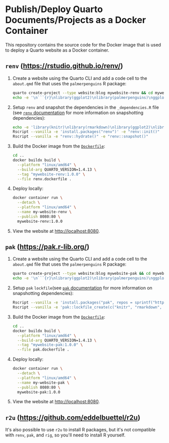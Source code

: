 # Publish/Deploy Quarto Documents/Projects as a Docker Container

This repository contains the source code for the Docker image that is used to deploy a Quarto website as a Docker container.

## `renv` (<https://rstudio.github.io/renv/>)

1. Create a website using the Quarto CLI and add a code cell to the `about.qmd` file that uses the `palmerpenguins` R package:

   ```bash
   quarto create-project --type website:blog mywebsite-renv && cd mywebsite-renv || exit
   echo -e '\n```{r}\nlibrary(ggplot2)\nlibrary(palmerpenguins)\nggplot(penguins) +\n  aes(x = bill_length_mm, y = bill_depth_mm) +\n  geom_point(aes(colour = species)) +\n  geom_smooth(method = "lm", se = FALSE)\n```' >> about.qmd
   ```

2. Setup `renv` and snapshot the dependencies in the `_dependencies.R` file (see [`renv` documentation](https://rstudio.github.io/renv/articles/renv.html#snapshotting-dependencies) for more information on snapshotting dependencies):

   ```bash
   echo -e 'library(knitr)\nlibrary(rmarkdown)\nlibrary(ggplot2)\nlibrary(palmerpenguins)' >> _dependencies.R
   Rscript --vanilla -e 'install.packages("renv")' -e "renv::init()"
   Rscript --vanilla -e "renv::hydrate()" -e "renv::snapshot()"
   ```

3. Build the Docker image from the [`Dockerfile`](renv.dockerfile):

   ```bash
   cd ..
   docker buildx build \
     --platform "linux/amd64" \
     --build-arg QUARTO_VERSION=1.4.13 \
     --tag "mywebsite-renv:1.0.0" \
     --file renv.dockerfile .
   ```

4. Deploy locally:

   ```bash
   docker container run \
     --detach \
     --platform "linux/amd64" \
     --name my-website-renv \
     --publish 8080:80 \
     mywebsite-renv:1.0.0
   ```

5. View the website at <http://localhost:8080>.

## `pak` (<https://pak.r-lib.org/>)

1. Create a website using the Quarto CLI and add a code cell to the `about.qmd` file that uses the `palmerpenguins` R package:

   ```bash
   quarto create-project --type website:blog mywebsite-pak && cd mywebsite-pak || exit
   echo -e '\n```{r}\nlibrary(ggplot2)\nlibrary(palmerpenguins)\nggplot(penguins) +\n  aes(x = bill_length_mm, y = bill_depth_mm) +\n  geom_point(aes(colour = species)) +\n  geom_smooth(method = "lm", se = FALSE)\n```' >> about.qmd
   ```

2. Setup `pak` `lockfile`(see [`pak` documentation](https://pak.r-lib.org/reference/index.html#lock-files) for more information on snapshotting dependencies):

   ```bash
   Rscript --vanilla -e 'install.packages("pak", repos = sprintf("https://r-lib.github.io/p/pak/stable/%s/%s/%s", .Platform$pkgType, R.Version()$os, R.Version()$arch))'
   Rscript --vanilla -e 'pak::lockfile_create(c("knitr", "rmarkdown", "ggplot2", "palmerpenguins"))'
   ```

3. Build the Docker image from the [`Dockerfile`](pak.dockerfile):

   ```bash
   cd ..
   docker buildx build \
     --platform "linux/amd64" \
     --build-arg QUARTO_VERSION=1.4.13 \
     --tag "mywebsite-pak:1.0.0" \
     --file pak.dockerfile .
   ```

4. Deploy locally:

   ```bash
   docker container run \
     --detach \
     --platform "linux/amd64" \
     --name my-website-pak \
     --publish 8080:80 \
     mywebsite-pak:1.0.0
   ```

5. View the website at <http://localhost:8080>.

## `r2u` (<https://github.com/eddelbuettel/r2u>)

It's also possible to use `r2u` to install R packages,
but it's not compatible with `renv`, `pak`, and `rig`,
so you'll need to install R yourself.
